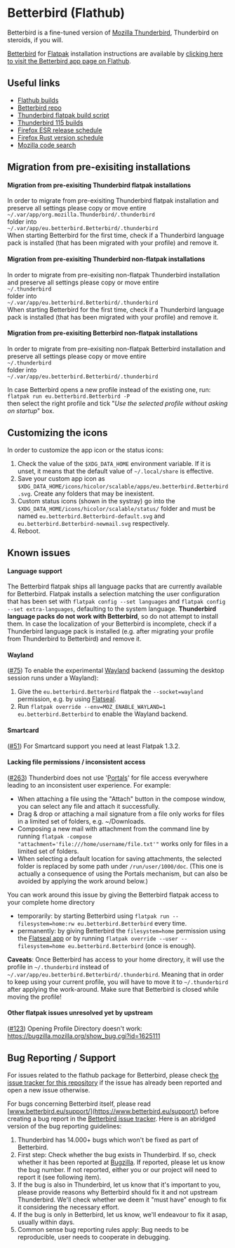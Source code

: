 # Betterbird (Flathub)

Betterbird is a fine-tuned version of [Mozilla Thunderbird](https://www.thunderbird.net/), Thunderbird on steroids, if you will.

[Betterbird](https://betterbird.eu/) for [Flatpak](https://flatpak.org/) installation instructions are available by [clicking here to visit the Betterbird app page on Flathub](https://flathub.org/apps/details/eu.betterbird.Betterbird).

## Useful links
- [Flathub builds](https://buildbot.flathub.org/#/apps/eu.betterbird.Betterbird)
- [Betterbird repo](https://github.com/Betterbird/thunderbird-patches)
- [Thunderbird flatpak build script](https://searchfox.org/comm-central/source/taskcluster/docker/tb-flatpak/repack.sh)
- [Thunderbird 115 builds](https://treeherder.mozilla.org/jobs?repo=comm-esr115)
- [Firefox ESR release schedule](https://whattrainisitnow.com/release/?version=esr)
- [Firefox Rust version schedule](https://searchfox.org/mozilla-central/source/docs/writing-rust-code/update-policy.md#73)
- [Mozilla code search](https://searchfox.org/)

## Migration from pre-exisiting installations

#### Migration from pre-exisiting Thunderbird flatpak installations
In order to migrate from pre-exisiting Thunderbird flatpak installation and preserve all settings please copy or move entire<br>
`~/.var/app/org.mozilla.Thunderbird/.thunderbird`<br>
folder into<br>
`~/.var/app/eu.betterbird.Betterbird/.thunderbird`<br>
When starting Betterbird for the first time, check if a Thunderbird language pack is installed (that has been migrated with your profile) and remove it.

#### Migration from pre-exisiting Thunderbird non-flatpak installations
In order to migrate from pre-exisiting non-flatpak Thunderbird installation and preserve all settings please copy or move entire<br>
`~/.thunderbird`<br>
folder into<br>
`~/.var/app/eu.betterbird.Betterbird/.thunderbird`<br>
When starting Betterbird for the first time, check if a Thunderbird language pack is installed (that has been migrated with your profile) and remove it.

#### Migration from pre-exisiting Betterbird non-flatpak installations
In order to migrate from pre-exisiting non-flatpak Betterbird installation and preserve all settings please copy or move entire<br>
`~/.thunderbird`<br>
folder into<br>
`~/.var/app/eu.betterbird.Betterbird/.thunderbird`

In case Betterbird opens a new profile instead of the existing one, run:<br>
`flatpak run eu.betterbird.Betterbird -P`<br>
then select the right profile and tick "*Use the selected profile without asking on startup*" box.

## Customizing the icons
In order to customize the app icon or the status icons:
1. Check the value of the `$XDG_DATA_HOME` environment variable. If it is unset, it means that the default value of `~/.local/share` is effective.
2. Save your custom app icon as `$XDG_DATA_HOME/icons/hicolor/scalable/apps/eu.betterbird.Betterbird.svg`. Create any folders that may be inexistent.
3. Custom status icons (shown in the systray) go into the `$XDG_DATA_HOME/icons/hicolor/scalable/status/` folder and must be named `eu.betterbird.Betterbird-default.svg` and `eu.betterbird.Betterbird-newmail.svg` respectively. 
4. Reboot.

## Known issues
#### Language support
The Betterbird flatpak ships all language packs that are currently available for Betterbird. Flatpak installs a selection matching the user configuration that has been set with `flatpak config --set languages` and `flatpak config --set extra-languages`, defaulting to the system language. **Thunderbird language packs do not work with Betterbird**, so do not attempt to install them.
In case the localization of your Betterbird is incomplete, check if a Thunderbird language pack is installed (e.g. after migrating your profile from Thunderbird to Betterbird) and remove it.

#### Wayland
([#75](https://github.com/flathub/org.mozilla.Thunderbird/issues/75)) To enable the experimental [Wayland](https://wayland.freedesktop.org/) backend (assuming the desktop session runs under a Wayland):<br>
1. Give the `eu.betterbird.Betterbird` flatpak the `--socket=wayland` permission, e.g. by using [Flatseal](https://flathub.org/apps/details/com.github.tchx84.Flatseal).
2. Run `flatpak override --env=MOZ_ENABLE_WAYLAND=1 eu.betterbird.Betterbird` to enable the Wayland backend.

#### Smartcard
([#51](https://github.com/flathub/org.mozilla.Thunderbird/issues/51)) For Smartcard support you need at least Flatpak 1.3.2.

#### Lacking file permissions / inconsistent access
([#263](https://github.com/flathub/org.mozilla.Thunderbird/issues/263)) Thunderbird does not use '[Portals](https://docs.flatpak.org/en/latest/sandbox-permissions.html#portals)' for file access everywhere leading to an inconsistent user experience. For example:
- When attaching a file using the "Attach" button in the compose window, you can select any file and attach it successfully.
- Drag & drop or attaching a mail signature from a file only works for files in a limited set of folders, e.g. ~/Downloads. 
- Composing a new mail with attachment from the command line by running `flatpak -compose "attachment='file:///home/username/file.txt'"` works only for files in a limited set of folders.
- When selecting a default location for saving attachments, the selected folder is replaced by some path under `/run/user/1000/doc`. (This one is actually a consequence of using the Portals mechanism, but can also be avoided by applying the work around below.)

You can work around this issue by giving the Betterbird flatpak access to your complete home directory 
* temporarily: by starting Betterbird using `flatpak run --filesystem=home:rw eu.betterbird.Betterbird` every time.
* permanently: by giving Betterbird the `filesystem=home` permission using the [Flatseal app](https://flathub.org/apps/details/com.github.tchx84.Flatseal) or by running `flatpak override --user --filesystem=home eu.betterbird.Betterbird` (once is enough). 

**Caveats**: Once Betterbird has access to your home directory, it will use the profile in `~/.thunderbird` instead of `~/.var/app/eu.betterbird.Betterbird/.thunderbird`. Meaning that in order to keep using your current profile, you will have to move it to `~/.thunderbird` after applying the work-around. Make sure that Betterbird is closed while moving the profile!

#### Other flatpak issues unresolved yet by upstream
([#123](https://github.com/flathub/org.mozilla.Thunderbird/issues/123)) Opening Profile Directory doesn't work: https://bugzilla.mozilla.org/show_bug.cgi?id=1625111

## Bug Reporting / Support

For issues related to the flathub package for Betterbird, please check [the issue tracker for this repository](https://github.com/flathub/eu.betterbird.Betterbird/issues) if the issue has already been reported and open a new issue otherwise.

For bugs concerning Betterbird itself, please read [www.betterbird.eu/support/](https://www.betterbird.eu/support/) before creating a bug report in the [Betterbird issue tracker](https://github.com/Betterbird/thunderbird-patches/issues). Here is an abridged version of the bug reporting guidelines:

1. Thunderbird has 14.000+ bugs which won't be fixed as part of Betterbird.
1. First step: Check whether the bug exists in Thunderbird. If so, check whether it has been reported at [Bugzilla](https://bugzilla.mozilla.org/). If reported, please let us know the bug number. If not reported, either you or our project will need to report it (see following item).
1. If the bug is also in Thunderbird, let us know that it's important to you, please provide reasons why Betterbird should fix it and not upstream Thunderbird. We'll check whether we deem it "must have" enough to fix it considering the necessary effort.
1. If the bug is only in Betterbird, let us know, we'll endeavour to fix it asap, usually within days.
1. Common sense bug reporting rules apply: Bug needs to be reproducible, user needs to cooperate in debugging.
